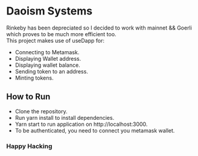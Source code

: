 # Daoism Systems

Rinkeby has been depreciated so I decided to work with mainnet && Goerli which proves to be much more efficient too.
<br>
This project makes use of useDapp for:

- Connecting to Metamask.
- Displaying Wallet address.
- Displaying wallet balance.
- Sending token to an address.
- Minting tokens.

## How to Run

- Clone the repository.
- Run yarn install to install dependencies.
- Yarn start to run application on http://localhost:3000.
- To be authenticated, you need to connect you metamask wallet.

### Happy Hacking

